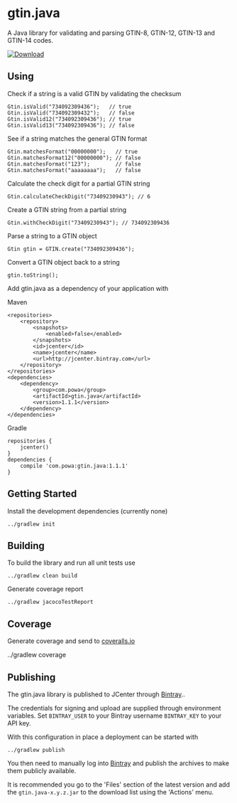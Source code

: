 # gtin.java

A Java library for validating and parsing GTIN-8, GTIN-12, GTIN-13 and GTIN-14 codes.

[![Download](https://api.bintray.com/packages/powa/maven/gtin.java/images/download.svg)](https://bintray.com/powa/maven/gtin.java/_latestVersion)

## Using

Check if a string is a valid GTIN by validating the checksum

    Gtin.isValid("734092309436");   // true
    Gtin.isValid("734092309432");   // false
    Gtin.isValid12("734092309436"); // true
    Gtin.isValid13("734092309436"); // false

See if a string matches the general GTIN format

    Gtin.matchesFormat("00000000");   // true
    Gtin.matchesFormat12("00000000"); // false
    Gtin.matchesFormat("123");        // false
    Gtin.matchesFormat("aaaaaaaa");   // false

Calculate the check digit for a partial GTIN string

    Gtin.calculateCheckDigit("73409230943"); // 6

Create a GTIN string from a partial string

    Gtin.withCheckDigit("73409230943"); // 734092309436

Parse a string to a GTIN object

    Gtin gtin = GTIN.create("734092309436");

Convert a GTIN object back to a string

    gtin.toString();

Add gtin.java as a dependency of your application with

Maven

    <repositories>
        <repository>
            <snapshots>
                <enabled>false</enabled>
            </snapshots>
            <id>jcenter</id>
            <name>jcenter</name>
            <url>http://jcenter.bintray.com</url>
        </repository>
    </repositories>
    <dependencies>
        <dependency>
            <group>com.powa</group>
            <artifactId>gtin.java</artifactId>
            <version>1.1.1</version>
        </dependency>
    </dependencies>

Gradle

    repositories {
        jcenter()
    }
    dependencies {
        compile 'com.powa:gtin.java:1.1.1'
    }

## Getting Started

Install the development dependencies (currently none)

    ../gradlew init

## Building

To build the library and run all unit tests use

    ../gradlew clean build

Generate coverage report

    ../gradlew jacocoTestReport

## Coverage

Generate coverage and send to [coveralls.io](https://coveralls.io)

   ../gradlew coverage

## Publishing

The gtin.java library is published to JCenter through [Bintray](https://bintray.com)..

The credentials for signing and upload are supplied through environment variables.
Set `BINTRAY_USER` to your Bintray username `BINTRAY_KEY` to your API key.

With this configuration in place a deployment can be started with

    ../gradlew publish

You then need to manually log into [Bintray](https://bintray.com/powa/maven/gtin/view) and publish the archives to make them publicly available.

It is recommended you go to the 'Files' section of the latest version and add the `gtin.java-x.y.z.jar` to the download list using the 'Actions' menu.
